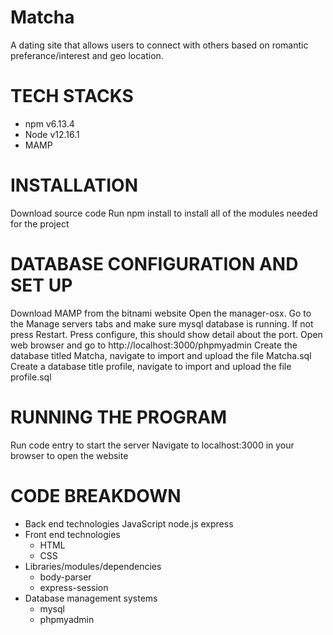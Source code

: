 # Matcha
A dating site that allows users to connect with others based on romantic preferance/interest and geo location.

# TECH STACKS
  - npm v6.13.4
  - Node v12.16.1
  - MAMP

# INSTALLATION
Download source code
Run npm install to install all of the modules needed for the project

# DATABASE CONFIGURATION AND SET UP
Download MAMP from the bitnami website
Open the manager-osx. Go to the Manage servers tabs and make sure mysql database is running. If not press Restart.
Press configure, this should show detail about the port.
Open web browser and go to http://localhost:3000/phpmyadmin
Create the database titled Matcha, navigate to import and upload the file Matcha.sql
Create a database title profile, navigate to import and upload the file profile.sql

# RUNNING THE PROGRAM
Run code entry to start the server
Navigate to localhost:3000 in your browser to open the website

# CODE BREAKDOWN
- Back end technologies
 JavaScript
 node.js
 express
 - Front end technologies
   - HTML
   - CSS
- Libraries/modules/dependencies
    - body-parser
    - express-session
- Database management systems
    - mysql
    - phpmyadmin
